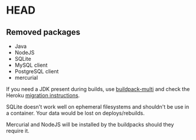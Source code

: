 # HEAD

## Removed packages

  * Java
  * NodeJS
  * SQLite
  * MySQL client
  * PostgreSQL client
  * mercurial

If you need a JDK present during builds, use [buildpack-multi](https://github.com/ddollar/heroku-buildpack-multi) and check the
Heroku [migration instructions](https://devcenter.heroku.com/articles/cedar-14-migration#java-on-stack-image).

SQLite doesn't work well on ephemeral filesystems and shouldn't be use in a container. Your data would be lost on deploys/rebuilds.

Mercurial and NodeJS will be installed by the buildpacks should they require it.
